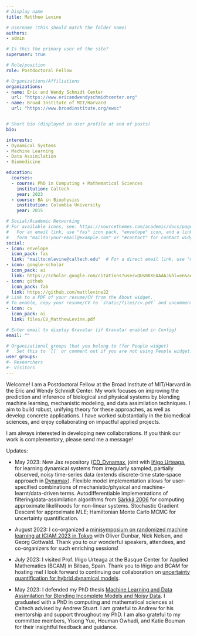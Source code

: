 ```yaml
---
# Display name
title: Matthew Levine

# Username (this should match the folder name)
authors:
- admin

# Is this the primary user of the site?
superuser: true

# Role/position
role: Postdoctoral Fellow

# Organizations/Affiliations
organizations:
- name: Eric and Wendy Schmidt Center
  url: "https://www.ericandwendyschmidtcenter.org"
- name: Broad Institute of MIT/Harvard
  url: "https://www.broadinstitute.org/ewsc"


# Short bio (displayed in user profile at end of posts)
bio:

interests:
- Dynamical Systems
- Machine Learning
- Data Assimilation
- Biomedicine

education:
  courses:
  - course: PhD in Computing + Mathematical Sciences
    institution: Caltech
    year: 2023
  - course: BA in Biophysics
    institution: Columbia University
    year: 2015

# Social/Academic Networking
# For available icons, see: https://sourcethemes.com/academic/docs/page-builder/#icons
#   For an email link, use "fas" icon pack, "envelope" icon, and a link in the
#   form "mailto:your-email@example.com" or "#contact" for contact widget.
social:
- icon: envelope
  icon_pack: fas
  link: "mailto:mlevine@caltech.edu"  # For a direct email link, use "mailto:mlevine@caltech.edu".
- icon: google-scholar
  icon_pack: ai
  link: https://scholar.google.com/citations?user=QUs08XEAAAAJ&hl=en&authuser=1
- icon: github
  icon_pack: fab
  link: https://github.com/mattlevine22
# Link to a PDF of your resume/CV from the About widget.
# To enable, copy your resume/CV to `static/files/cv.pdf` and uncomment the lines below.
- icon: cv
  icon_pack: ai
  link: files/CV_MatthewLevine.pdf

# Enter email to display Gravatar (if Gravatar enabled in Config)
email: ""

# Organizational groups that you belong to (for People widget)
#   Set this to `[]` or comment out if you are not using People widget.
user_groups:
#- Researchers
#- Visitors
---
```


Welcome! I am a Postdoctoral Fellow at the Broad Institute of MIT/Harvard in the Eric and Wendy Schmidt Center. My work focuses on improving the prediction and inference of biological and physical systems by blending machine learning, mechanistic modeling, and data assimilation techniques. I aim to build robust, unifying theory for these approaches, as well as develop concrete applications. I have worked substantially in the biomedical sciences, and enjoy collaborating on impactful applied projects.

I am always interested in developing new collaborations. If you think our work is complementary, please send me a message!

Updates:

- May 2023: New Jax repository ([CD_Dynamax](https://github.com/hd-UQ/cd_dynamax), joint with [Iñigo Urteaga](http://iurteaga.github.io), for learning dynamical systems from irregularly sampled, partially observed, noisy time-series data (extends discrete-time state-space approach in [Dynamax](https://github.com/probml/dynamax)). Flexible model implementation allows for user-specified combinations of mechanistic/physical and machine-learnt/data-driven terms. Autodifferentiable implementations of filtering/data-assimilation algorithms from [Särkkä 2006](https://aaltodoc.aalto.fi/server/api/core/bitstreams/f0fc3ccb-b2e6-4fd7-ba40-8ce6e096b303/content) for computing approximate likelihoods for non-linear systems. Stochastic Gradient Descent for approximate MLE; Hamiltonian Monte Carlo MCMC for uncertainty quantification.

- August 2023: I co-organized a [minisymposium on randomized machine learning at ICIAM 2023 in Tokyo](https://iciam2023.org/registered_data?id=00831) with Oliver Dunbar, Nick Nelsen, and Georg Gottwald. Thank you to our wonderful speakers, attendees, and co-organizers for such enriching sessions!

- July 2023: I visited Prof. Iñigo Urteaga at the Basque Center for Applied Mathematics (BCAM) in Bilbao, Spain. Thank you to Iñigo and BCAM for hosting me! I look forward to continuing our collaboration on [uncertainty quantification for hybrid dynamical models](https://www.bcamath.org/en/news-events/events/bcam-scientific-seminar-combining-data-assimilation-and-neural-odes-learning).

- May 2023: I defended my PhD thesis [Machine Learning and Data Assimilation for Blending Incomplete Models and Noisy Data](https://thesis.library.caltech.edu/15264/). I graduated with a PhD in computing and mathematical sciences at Caltech advised by Andrew Stuart. I am grateful to Andrew for his mentorship and support throughout my PhD. I am also grateful to my committee members, Yisong Yue, Houman Owhadi, and Katie Bouman for their insightful feedback and guidance.